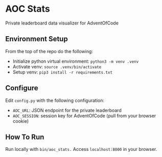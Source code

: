 # AOC Stats
Private leaderboard data visualizer for AdventOfCode

## Environment Setup
From the top of the repo do the following:
* Initialize python virtual environment: `python3 -m venv .venv`
* Activate venv: `source .venv/bin/activate`
* Setup venv: `pip3 install -r requirements.txt`

## Configure
Edit `config.py` with the following configuration:
* `AOC_URL`: JSON endpoint for the private leaderboard
* `AOC_SESSION`: session key for AdventOfCode (pull from your browser cookie)

## How To Run
Run locally with `bin/aoc_stats.`  Access `localhost:8000` in your browser.
